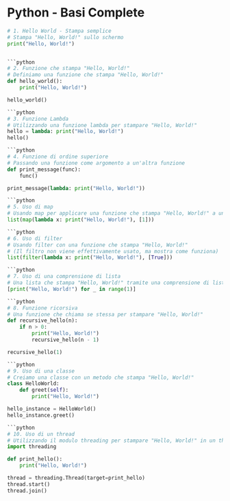 # Python - Basi Complete

```python
# 1. Hello World - Stampa semplice
# Stampa "Hello, World!" sullo schermo
print("Hello, World!")


```python
# 2. Funzione che stampa "Hello, World!"
# Definiamo una funzione che stampa "Hello, World!"
def hello_world():
    print("Hello, World!")

hello_world()

```python
# 3. Funzione Lambda
# Utilizzando una funzione lambda per stampare "Hello, World!"
hello = lambda: print("Hello, World!")
hello()

```python
# 4. Funzione di ordine superiore
# Passando una funzione come argomento a un'altra funzione
def print_message(func):
    func()

print_message(lambda: print("Hello, World!"))

```python
# 5. Uso di map
# Usando map per applicare una funzione che stampa "Hello, World!" a una lista
list(map(lambda x: print("Hello, World!"), [1]))

```python
# 6. Uso di filter
# Usando filter con una funzione che stampa "Hello, World!"
# (Il filtro non viene effettivamente usato, ma mostra come funziona)
list(filter(lambda x: print("Hello, World!"), [True]))

```python
# 7. Uso di una comprensione di lista
# Una lista che stampa "Hello, World!" tramite una comprensione di lista
[print("Hello, World!") for _ in range(1)]

```python
# 8. Funzione ricorsiva
# Una funzione che chiama se stessa per stampare "Hello, World!"
def recursive_hello(n):
    if n > 0:
        print("Hello, World!")
        recursive_hello(n - 1)

recursive_hello(1)

```python
# 9. Uso di una classe
# Creiamo una classe con un metodo che stampa "Hello, World!"
class HelloWorld:
    def greet(self):
        print("Hello, World!")

hello_instance = HelloWorld()
hello_instance.greet()

```python
# 10. Uso di un thread
# Utilizzando il modulo threading per stampare "Hello, World!" in un thread separato
import threading

def print_hello():
    print("Hello, World!")

thread = threading.Thread(target=print_hello)
thread.start()
thread.join()
